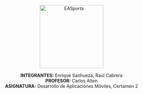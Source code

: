 <p align="center">
  <img src=[["URL_DE_TU_IMAGEN"](https://www.istockphoto.com/es/foto/interior-de-la-sala-de-juegos-con-modernas-luces-ambientales-y-potentes-gm1354760356-429435571)](https://univdatos.com/wp-content/uploads/2022/02/Esports.png) alt=EASports width="200">
</p>

<p align="center">
  <b>INTEGRANTES:</b> Enrique Sanhueza, Raúl Cabrera<br>
  <b>PROFESOR:</b> Carlos Alten<br>
  <b>ASIGNATURA:</b> Desarrollo de Aplicaciones Móviles, Certamen 2
</p>
